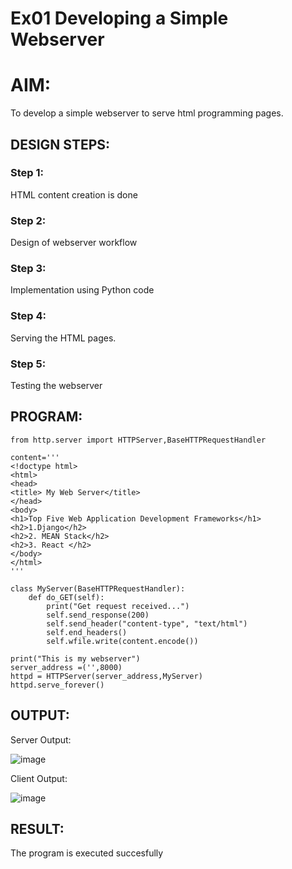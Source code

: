 # Ex01 Developing a Simple Webserver
# AIM:
To develop a simple webserver to serve html programming pages.

## DESIGN STEPS:
### Step 1:
HTML content creation is done

### Step 2:
Design of webserver workflow

### Step 3:
Implementation using Python code

### Step 4:
Serving the HTML pages.

### Step 5:
Testing the webserver

## PROGRAM:
```
from http.server import HTTPServer,BaseHTTPRequestHandler

content='''
<!doctype html>
<html>
<head>
<title> My Web Server</title>
</head>
<body>
<h1>Top Five Web Application Development Frameworks</h1>
<h2>1.Django</h2>
<h2>2. MEAN Stack</h2>
<h2>3. React </h2>
</body>
</html>
'''

class MyServer(BaseHTTPRequestHandler):
    def do_GET(self):
        print("Get request received...")
        self.send_response(200) 
        self.send_header("content-type", "text/html")       
        self.end_headers()
        self.wfile.write(content.encode())

print("This is my webserver") 
server_address =('',8000)
httpd = HTTPServer(server_address,MyServer)
httpd.serve_forever()
```
## OUTPUT:
Server Output:

![image](https://user-images.githubusercontent.com/123623197/235315891-234cbc2e-681a-406f-9604-f9fd1b4f7f58.png)

Client Output:

![image](https://user-images.githubusercontent.com/123623197/235315907-2a532aed-eda2-4b49-bb5f-67da8303b5fd.png)

## RESULT:
The program is executed succesfully
